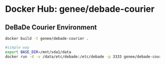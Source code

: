 Docker Hub: genee/debade-courier
===========
## DeBaDe Courier Environment
```bash
docker build -t genee/debade-courier .

#simple way
export BASE_DIR=/mnt/sda1/data
docker run -d -v /data/etc/debade:/etc/debade -p 3333 genee/debade-courier
```

